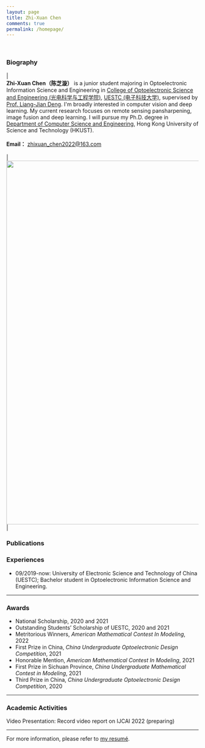 ```yaml
---
layout: page
title: Zhi-Xuan Chen
comments: true
permalink: /homepage/
---
```


<style>
.biblist { }
/* The item */
.biblist li { }

/* You can define custom styles for plstyle field here. */

/*************************************
   The box that contain BibTeX code
 *************************************/
div.noshow { display: none; }
div.BibTeX {
  margin-right: 1%;
  margin-left: 3%;
  margin-top: 1.2em;
  margin-bottom: 1.3em;
  border: 1px solid silver;
  padding: 0.3em 0.5em;
  background: #eeeeee;
}
div.BibTeX pre { font-size: 100%; overflow: auto;  width: 100%; }
</style>

<script>
function toggleBibtex(articleid) {
  var bib = document.getElementById('bib_'+articleid);
  if (bib) {
    if(bib.className.indexOf('BibTeX') != -1) {
    bib.className.indexOf('noshow') == -1?bib.className = 'BibTeX noshow':bib.className = 'BibTeX';
    }
  } else {
    return;
  }
}
</script>



​	
### Biography

| <br>**Zhi-Xuan Chen（陈芝漩）** is a junior student majoring in Optoelectronic Information Science and Engineering in [College of Optoelectronic Science and Engineering (光电科学与工程学院)](https://sose.uestc.edu.cn/index.htm/), <a href="https://www.uestc.edu.cn/">UESTC (电子科技大学)</a>, supervised by <a href="https://liangjiandeng.github.io/" > Prof. Liang-Jian Deng</a>. I'm broadly interested in computer vision and deep learning. My current research focuses on remote sensing pansharpening, image fusion and deep learning. I will pursue my Ph.D. degree in <a href="https://cse.hkust.edu.hk/">Department of Computer Science and Engineering</a>, Hong Kong University of Science and Technology (HKUST).  <br> <br> **Email：** <zhixuan_chen2022@163.com> <br><br>|    <img src="http://zhi-xuan-chen.github.io/image/zhixuan-chen.jpg" width='950'>|



### Publications

### Experiences 

* 09/2019-now: University of Electronic Science and Technology of China (UESTC); Bachelor student in Optoelectronic Information Science and Engineering.

---

### Awards

* National Scholarship, 2020 and 2021
* Outstanding Students’ Scholarship of UESTC, 2020 and 2021
* Metritorious Winners, _American Mathematical Contest In Modeling_, 2022
* First Prize in China, _China Undergraduate Optoelectronic Design Competition_, 2021
* Honorable Mention, _American Mathematical Contest In Modeling_, 2021
* First Prize in Sichuan Province, _China Undergraduate Mathematical Contest in Modeling_, 2021
* Third Prize in China, _China Undergraduate Optoelectronic Design Competition_, 2020



---

### Academic Activities

Video Presentation: Record video report on IJCAI 2022 (preparing)


---

For more information, please refer to <a href="https://zhi-xuan-chen.github.io/cv.pdf">my resumé</a>.

<script type="text/javascript" src="//rf.revolvermaps.com/0/0/6.js?i=573geowbknl&amp;m=7&amp;c=ffc000&amp;cr1=ffffff&amp;f=arial&amp;l=1&amp;s=170&amp;bv=70" async="async"></script>



